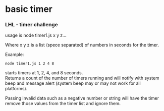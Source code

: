 # basic timer
### LHL - timer challenge

usage is
node timer1.js x y z...

Where x y z is a list (spece separated) of numbers in seconds for the timer.

Example:

```
node timer1.js 1 2 4 8
```

starts timers at 1, 2, 4, and 8 seconds.  
Returns a count of the number of timers running and will notify with system beep and message alert (system beep may or may not work for all platforms).

Passing invalid data such as a negative number or string will have the timer remove those values from the timer list and ignore them.
